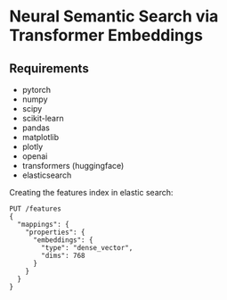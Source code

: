 # Neural Semantic Search via Transformer Embeddings

## Requirements
- pytorch
- numpy
- scipy
- scikit-learn
- pandas
- matplotlib
- plotly
- openai
- transformers (huggingface)
- elasticsearch

Creating the features index in elastic search:

```
PUT /features
{
  "mappings": {
    "properties": {
      "embeddings": {
        "type": "dense_vector",
        "dims": 768
      }
    }
  }
}
```
